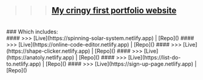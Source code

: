 >>> ## [My cringy first portfolio website](https://anatoly-makeyev.netlify.app)
<br>
### Which includes:
<br>
#### >>> [Live](https://spinning-solar-system.netlify.app) | [Repo]()
#### >>> [Live](https://online-code-editor.netlify.app) | [Repo]()
#### >>> [Live](https://shape-clicker.netlify.app) | [Repo]()
#### >>> [Live](https://anatoly.netlify.app) | [Repo]()
#### >>> [Live](https://list-do-to.netlify.app) | [Repo]()
#### >>> [Live](https://sign-up-page.netlify.app) | [Repo]()
